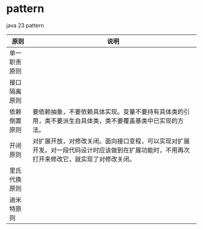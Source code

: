 # pattern
java 23 pattern

|原则|说明|
|---|---|
| 单一职责原则 ||
| 接口隔离原则 ||
| 依赖倒置原则 |要依赖抽象，不要依赖具体实现。变量不要持有具体类的引用，类不要派生自具体类，类不要覆盖基类中已实现的方法。|
| 开闭原则 |对扩展开放，对修改关闭。面向接口变程，可以实现对扩展开发。对一段代码设计时应该做到在扩展功能时，不用再次打开来修改它，就实现了对修改关闭。|
| 里氏代换原则 ||
| 迪米特原则 ||
